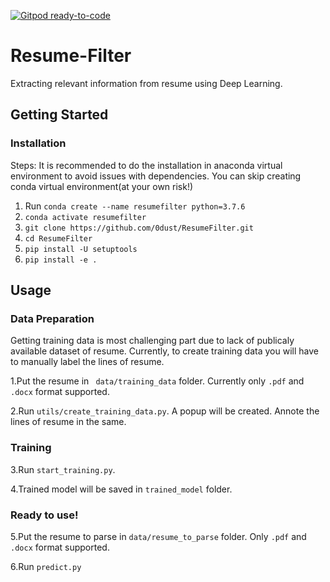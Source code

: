 [![Gitpod ready-to-code](https://img.shields.io/badge/Gitpod-ready--to--code-blue?logo=gitpod)](https://gitpod.io/#https://github.com/0dust/ResumeFilter)

# Resume-Filter
Extracting relevant information from resume using Deep Learning.

## Getting Started
### Installation

Steps:
It is recommended to do the installation in anaconda virtual environment to avoid issues with dependencies.
You can skip creating conda virtual environment(at your own risk!)
1. Run ``` conda create --name resumefilter python=3.7.6 ```
2. ``` conda activate resumefilter ```
3. ``` git clone https://github.com/0dust/ResumeFilter.git ```
4. ``` cd ResumeFilter ```
5. ``` pip install -U setuptools ```
6. ``` pip install -e . ```

## Usage
### Data Preparation

Getting training data is most challenging part due to lack of publicaly available dataset of resume. Currently, to create 
training data you will have to manually label the lines of resume.

1.Put the resume in ``` data/training_data``` folder. Currently only ```.pdf``` and ```.docx``` format supported.

2.Run ```utils/create_training_data.py```. A popup will be created. Annote the lines of resume in the same.

### Training   
3.Run ```start_training.py```.

4.Trained model will be saved in ```trained_model``` folder.
### Ready to use!
5.Put the resume to parse in ```data/resume_to_parse``` folder. Only ```.pdf``` and ```.docx``` format supported.

6.Run ```predict.py```



